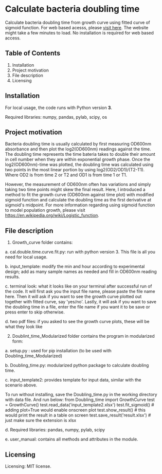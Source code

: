 # Calculate bacteria doubling time
Calculate bacteria doubling time from growth curve using fitted curve of sigmoid function. For web based acesss, please [visit here](https://flask-double-time.herokuapp.com/index). The website might take a few minutes to load. No installation is required for web based access. 

## Table of Contents
  1. Installation
  2. Project motivation
  3. File description
  4. Licensing

## Installation
For local usage, the code runs with Python version **3**.

Required libraries:
numpy, pandas, pylab, scipy, os


## Project motivation
Bacteria doubling time is usually calculated by first measuring OD600nm absorbance and then plot the log2(OD600nm) readings against the time. The doubling time represents the time bateria takes to double their amount in cell number when they are within exponential growth phase. Once the log2(OD600nm)-time was plotted, the doubling time was calculated using two points in the most linear portion by using log2(OD2/OD1)/(T2-T1). Where OD2 is from time 2 or T2 and OD1 is from time 1 or T1.

However, the measurement of OD600nm often has variations and simply taking two time points might skew the final result. Here, I introduced a method to fit the growth curve (OD600nm against time plot) with modified sigmoid function and calculate the doubling time as the first derivative at sigmoid's midpoint. For more information regarding using sigmoid function to model population growth, please visit https://en.wikipedia.org/wiki/Logistic_function.

## File description
1. Growth_curve folder contains:

  a. cal.double.time.curve.fit.py: run with python version 3. This file is all you need for local usage.
  
  b. input_template: modify the min and hour according to experimental design; add as many sample names as needed and fill in OD600nm reading results.
  
  c. terminal look: what it looks like on your terminal after successful run of the code. It will first ask you the input file name, please paste the file name here. Then it will ask if you want to see the growth curve plotted out together with fitted curve, say 'yes/no'. Lastly, it will ask if you want to save the doubling time in a file, enter the file name if you want it to be save or press enter to skip otherwise.
  
  d. two pdf files: if you asked to see the growth curve plots, these will be what they look like

2. Doublint_time_Modularized folder contains the program in modularized form:

  a. setup.py : used for pip installation (to be used with Doubling_time_Modularized)
  
  b. Doubling_time.py: modularized python package to calculate doubling time.
  
  c. input_template2: provides template for input data, similar with the scenario above.
  
  To run without installing, save the Doubling_time.py in the working directory with data file. And run below:
    from Doubling_time import GrowthCurve
    test = GrowthCurve()
    test.read_data('input_template2.xlsx')
    test.fit_sigmoid()    # adding plot=True would enable onscreen plot
    test.show_result()    # this would print the result in a table on screen
    test.save_result('result.xlsx')   # just make sure the extension is xlsx
    
  d. Required libraries: pandas, numpy, pylab, scipy
  
  e. user_manual: contains all methods and attributes in the module.

## Licensing
Licensing: MIT license.
